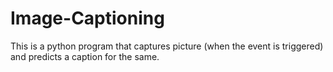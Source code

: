 # Image-Captioning
This is a python program that captures picture (when the event is triggered) and predicts a caption for the same.
